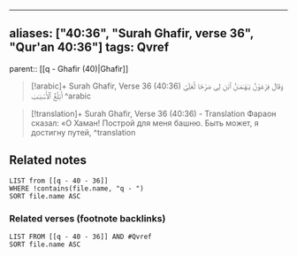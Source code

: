 
---
aliases: ["40:36", "Surah Ghafir, verse 36", "Qur'an 40:36"]
tags: Qvref
---

parent:: [[q - Ghafir (40)|Ghafir]]

> [!arabic]+ Surah Ghafir, Verse 36 (40:36)
> <span class="quran-arabic">وَقَالَ فِرْعَوْنُ يَـٰهَـٰمَـٰنُ ٱبْنِ لِى صَرْحًا لَّعَلِّىٓ أَبْلُغُ ٱلْأَسْبَـٰبَ</span>
^arabic

> [!translation]+ Surah Ghafir, Verse 36 (40:36) - Translation
> Фараон сказал: «О Хаман! Построй для меня башню. Быть может, я достигну путей,
^translation



## Related notes
```dataview
LIST from [[q - 40 - 36]]
WHERE !contains(file.name, "q - ")
SORT file.name ASC
```

### Related verses (footnote backlinks)
```dataview
LIST FROM [[q - 40 - 36]] AND #Qvref
SORT file.name ASC
```

